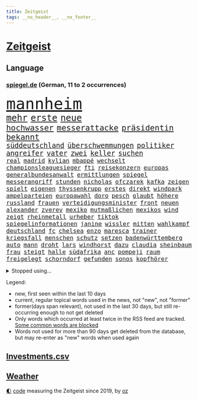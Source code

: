 ```yaml
---
title: Zeitgeist
tags: __no_header__, __no_footer__
---
```


# [Zeitgeist](https://oliz.io/zeitgeist/)

## Language

<h3><a href="https://www.spiegel.de" target="_blank">spiegel.de</a> (German, 11 to 2 occurrences)</h3>
<p style="font-family:monospace">
<span style="font-size:32pt"><a href="news_links.html#mannheim" class="current">mannheim</a></span>
<br>
<span style="font-size:18pt"><a href="news_links.html#mehr" class="current">mehr</a></span>
<span style="font-size:18pt"><a href="news_links.html#erste" class="current">erste</a></span>
<span style="font-size:18pt"><a href="news_links.html#neue" class="current">neue</a></span>
<br>
<span style="font-size:16pt"><a href="news_links.html#hochwasser" class="current">hochwasser</a></span>
<span style="font-size:16pt"><a href="news_links.html#messerattacke" class="current">messerattacke</a></span>
<span style="font-size:16pt"><a href="news_links.html#präsidentin" class="current">präsidentin</a></span>
<span style="font-size:16pt"><a href="news_links.html#bekannt" class="current">bekannt</a></span>
<br>
<span style="font-size:14pt"><a href="news_links.html#süddeutschland" class="new">süddeutschland</a></span>
<span style="font-size:14pt"><a href="news_links.html#überschwemmungen" class="current">überschwemmungen</a></span>
<span style="font-size:14pt"><a href="news_links.html#politiker" class="current">politiker</a></span>
<span style="font-size:14pt"><a href="news_links.html#angreifer" class="current">angreifer</a></span>
<span style="font-size:14pt"><a href="news_links.html#vater" class="current">vater</a></span>
<span style="font-size:14pt"><a href="news_links.html#zwei" class="current">zwei</a></span>
<span style="font-size:14pt"><a href="news_links.html#keller" class="current">keller</a></span>
<span style="font-size:14pt"><a href="news_links.html#suchen" class="current">suchen</a></span>
<br>
<span style="font-size:12pt"><a href="news_links.html#real" class="current">real</a></span>
<span style="font-size:12pt"><a href="news_links.html#madrid" class="current">madrid</a></span>
<span style="font-size:12pt"><a href="news_links.html#kylian" class="current">kylian</a></span>
<span style="font-size:12pt"><a href="news_links.html#mbappé" class="current">mbappé</a></span>
<span style="font-size:12pt"><a href="news_links.html#wechselt" class="current">wechselt</a></span>
<span style="font-size:12pt"><a href="news_links.html#championsleaguesieger" class="current">championsleaguesieger</a></span>
<span style="font-size:12pt"><a href="news_links.html#fti" class="current">fti</a></span>
<span style="font-size:12pt"><a href="news_links.html#reisekonzern" class="new">reisekonzern</a></span>
<span style="font-size:12pt"><a href="news_links.html#europas" class="current">europas</a></span>
<span style="font-size:12pt"><a href="news_links.html#generalbundesanwalt" class="current">generalbundesanwalt</a></span>
<span style="font-size:12pt"><a href="news_links.html#ermittlungen" class="current">ermittlungen</a></span>
<span style="font-size:12pt"><a href="news_links.html#spiegel" class="current">spiegel</a></span>
<span style="font-size:12pt"><a href="news_links.html#messerangriff" class="current">messerangriff</a></span>
<span style="font-size:12pt"><a href="news_links.html#stunden" class="current">stunden</a></span>
<span style="font-size:12pt"><a href="news_links.html#nicholas" class="new">nicholas</a></span>
<span style="font-size:12pt"><a href="news_links.html#ofczarek" class="new">ofczarek</a></span>
<span style="font-size:12pt"><a href="news_links.html#kafka" class="current">kafka</a></span>
<span style="font-size:12pt"><a href="news_links.html#zeigen" class="current">zeigen</a></span>
<span style="font-size:12pt"><a href="news_links.html#spielt" class="current">spielt</a></span>
<span style="font-size:12pt"><a href="news_links.html#eigenen" class="current">eigenen</a></span>
<span style="font-size:12pt"><a href="news_links.html#thyssenkrupp" class="current">thyssenkrupp</a></span>
<span style="font-size:12pt"><a href="news_links.html#erstes" class="current">erstes</a></span>
<span style="font-size:12pt"><a href="news_links.html#direkt" class="current">direkt</a></span>
<span style="font-size:12pt"><a href="news_links.html#windpark" class="new">windpark</a></span>
<span style="font-size:12pt"><a href="news_links.html#ampelparteien" class="current">ampelparteien</a></span>
<span style="font-size:12pt"><a href="news_links.html#europawahl" class="current">europawahl</a></span>
<span style="font-size:12pt"><a href="news_links.html#doro" class="current">doro</a></span>
<span style="font-size:12pt"><a href="news_links.html#pesch" class="new">pesch</a></span>
<span style="font-size:12pt"><a href="news_links.html#glaubt" class="current">glaubt</a></span>
<span style="font-size:12pt"><a href="news_links.html#höhere" class="current">höhere</a></span>
<span style="font-size:12pt"><a href="news_links.html#russland" class="current">russland</a></span>
<span style="font-size:12pt"><a href="news_links.html#frauen" class="current">frauen</a></span>
<span style="font-size:12pt"><a href="news_links.html#verteidigungsminister" class="current">verteidigungsminister</a></span>
<span style="font-size:12pt"><a href="news_links.html#front" class="current">front</a></span>
<span style="font-size:12pt"><a href="news_links.html#neuen" class="current">neuen</a></span>
<span style="font-size:12pt"><a href="news_links.html#alexander" class="current">alexander</a></span>
<span style="font-size:12pt"><a href="news_links.html#zverev" class="current">zverev</a></span>
<span style="font-size:12pt"><a href="news_links.html#mexiko" class="current">mexiko</a></span>
<span style="font-size:12pt"><a href="news_links.html#mutmaßlichen" class="current">mutmaßlichen</a></span>
<span style="font-size:12pt"><a href="news_links.html#mexikos" class="current">mexikos</a></span>
<span style="font-size:12pt"><a href="news_links.html#wind" class="current">wind</a></span>
<span style="font-size:12pt"><a href="news_links.html#zeigt" class="current">zeigt</a></span>
<span style="font-size:12pt"><a href="news_links.html#rheinmetall" class="current">rheinmetall</a></span>
<span style="font-size:12pt"><a href="news_links.html#urheber" class="current">urheber</a></span>
<span style="font-size:12pt"><a href="news_links.html#tiktok" class="current">tiktok</a></span>
<span style="font-size:12pt"><a href="news_links.html#spiegelinformationen" class="current">spiegelinformationen</a></span>
<span style="font-size:12pt"><a href="news_links.html#janine" class="new">janine</a></span>
<span style="font-size:12pt"><a href="news_links.html#wissler" class="new">wissler</a></span>
<span style="font-size:12pt"><a href="news_links.html#mitten" class="current">mitten</a></span>
<span style="font-size:12pt"><a href="news_links.html#wahlkampf" class="current">wahlkampf</a></span>
<span style="font-size:12pt"><a href="news_links.html#deutschland" class="current">deutschland</a></span>
<span style="font-size:12pt"><a href="news_links.html#fc" class="current">fc</a></span>
<span style="font-size:12pt"><a href="news_links.html#chelsea" class="current">chelsea</a></span>
<span style="font-size:12pt"><a href="news_links.html#enzo" class="new">enzo</a></span>
<span style="font-size:12pt"><a href="news_links.html#maresca" class="new">maresca</a></span>
<span style="font-size:12pt"><a href="news_links.html#trainer" class="current">trainer</a></span>
<span style="font-size:12pt"><a href="news_links.html#kriegsfall" class="new">kriegsfall</a></span>
<span style="font-size:12pt"><a href="news_links.html#menschen" class="current">menschen</a></span>
<span style="font-size:12pt"><a href="news_links.html#schutz" class="current">schutz</a></span>
<span style="font-size:12pt"><a href="news_links.html#setzen" class="current">setzen</a></span>
<span style="font-size:12pt"><a href="news_links.html#badenwürttemberg" class="current">badenwürttemberg</a></span>
<span style="font-size:12pt"><a href="news_links.html#auto" class="current">auto</a></span>
<span style="font-size:12pt"><a href="news_links.html#mann" class="current">mann</a></span>
<span style="font-size:12pt"><a href="news_links.html#droht" class="current">droht</a></span>
<span style="font-size:12pt"><a href="news_links.html#lars" class="current">lars</a></span>
<span style="font-size:12pt"><a href="news_links.html#windhorst" class="new">windhorst</a></span>
<span style="font-size:12pt"><a href="news_links.html#dazu" class="current">dazu</a></span>
<span style="font-size:12pt"><a href="news_links.html#claudia" class="current">claudia</a></span>
<span style="font-size:12pt"><a href="news_links.html#sheinbaum" class="new">sheinbaum</a></span>
<span style="font-size:12pt"><a href="news_links.html#frau" class="current">frau</a></span>
<span style="font-size:12pt"><a href="news_links.html#steigt" class="current">steigt</a></span>
<span style="font-size:12pt"><a href="news_links.html#halle" class="current">halle</a></span>
<span style="font-size:12pt"><a href="news_links.html#südafrika" class="current">südafrika</a></span>
<span style="font-size:12pt"><a href="news_links.html#anc" class="current">anc</a></span>
<span style="font-size:12pt"><a href="news_links.html#pompeji" class="new">pompeji</a></span>
<span style="font-size:12pt"><a href="news_links.html#raum" class="current">raum</a></span>
<span style="font-size:12pt"><a href="news_links.html#freigelegt" class="new">freigelegt</a></span>
<span style="font-size:12pt"><a href="news_links.html#schorndorf" class="new">schorndorf</a></span>
<span style="font-size:12pt"><a href="news_links.html#gefunden" class="current">gefunden</a></span>
<span style="font-size:12pt"><a href="news_links.html#sonos" class="new">sonos</a></span>
<span style="font-size:12pt"><a href="news_links.html#kopfhörer" class="new">kopfhörer</a></span>
</p>
<details>
<summary>Stopped using...</summary>
<p class="former" style="font-size:12pt">
bemüht(1321) alarm(1320) arm(1320) flugzeuge(1320) prüft(1320) 6(1318) diskussion(1318) hinweisen(1318) illegale(1318) pause(1318) äußern(1318) beamte(1317) präsentieren(1317) schickt(1317) schlimm(1317) landesregierung(1316) mainz(1316) position(1316) schalke(1316) september(1316) standort(1316) wales(1316) ausland(1315) fdpchef(1315) forderungen(1315) menge(1315) streichen(1315) zug(1315) 04(1314) angeklagte(1314) anspruch(1314) erzielt(1314) fahrzeuge(1314) landen(1314) lehnen(1314) rainer(1314) 400(1313) 65(1313) diplomaten(1313) einigung(1313) kalifornien(1313) zeichnet(1313) ändert(1313) becker(1312) blieben(1312) gestohlen(1312) schwarzen(1312) software(1312) statement(1312) verlierer(1312) abstimmung(1311) autobahn(1311) baby(1311) führerschein(1311) vieler(1311) geklärt(1310) härter(1310) jedenfalls(1310) minute(1310) sinkt(1310) aufruf(1309) berichterstattung(1309) extreme(1309) hölle(1309) tests(1309) passen(1308) bezahlt(1307) bestimmten(1306) debakel(1306) hotels(1306) 600(1305) nachrichten(1305) wachstum(1305) wende(1305) jüngere(1304) schuss(1303) wirtschaftsministerium(1303) zugelassen(1303) berater(1302) e(1302) feld(1302) mode(1302) aktiv(1301) gaben(1301) türkischen(1301) klimapolitik(1300) klären(1300) begriff(1299) ministerium(1299) polnische(1299) exporte(1298) gekauft(1298) küstenwache(1298) tiefen(1297) erfolgreichsten(1296) rechtzeitig(1296) mehrerer(1295) führenden(1294) hinten(1294) immerhin(1294) konsum(1294) bäume(1293) möglicherweise(1293) hängen(1292) halbe(1290) prognose(1290) hunger(1289) erstochen(1288) istanbul(1288) aufgetaucht(1287) freiwillig(1285) provoziert(1284) rentner(1284) konferenz(1283) gehörte(1282) gefühl(1280) abhängig(1277) angeboten(1276) bewegt(1272) verdoppelt(1262) ausweg(1244) festgesetzt(1232) diagnose(1207) lehrerin(1189) strecken(1149) lediglich(1093) durchbruch(1091) spiegelreporter(1077) ausbildung(1068) seither(1060) truppe(1056) schrumpft(1046) freigesprochen(1037) insbesondere(1029) vegas(1027) befürwortet(1007) günstiges(994) wissing(985) angestellten(983) world(981) nfl(964) vorteil(961) schulden(960) radikalen(957) eingeführt(944) energiekrise(939) zeitpunkt(937) studenten(929) ostdeutschland(927) tödlichem(919) bekannteste(910) meta(905) otto(897) natürlich(885) kriegs(884) verabschieden(882) lieferung(881) zustimmung(881) oligarchen(878) bundesinnenministerin(874) hinzu(860) verantwortlichen(827) versagen(820) unmittelbar(798) riskant(794) lindners(788) rezession(788) ungewiss(788) flüchten(778) organisierte(778) beben(774) braunschweig(772) gewerkschaften(772) filialen(747) trocken(736) unterlag(736) harter(730) 2026(725) japanische(721) zunahme(719) cannabis(716) reporterin(716) osnabrück(702) nationale(699) wozu(695) unentschieden(693) älter(693) ängste(692) 16jähriger(684) kampagne(681) geschichtenewsletter(679) verträge(672) psychischen(650) wagner(650) hoffnungsträger(646) hetze(644) hände(640) wünsche(635) 05(633) fische(632) angezeigt(631) überreste(625) verfassungsgericht(615) auseinander(614) nutzern(610) krawalle(599) rose(596) sauber(587) katze(585) ausgegeben(584) knappe(581) ignoriert(576) indonesien(576) fördert(569) abbruch(566) todesstrafe(559) familienministerin(558) paus(558) billigt(555) aussichten(553) gleise(552) reißen(546) wirtschaftliche(546) düster(545) 4(543) deutschlandticket(538) saarlouis(531) abschiebungen(530) migrationspolitik(530) asylbewerber(519) konzernchef(510) day(501) beliebter(500) erfolgreiche(498) spezialkräfte(498) 18jähriger(496) dieb(496) solcher(495) christdemokraten(494) landwirte(488) perspektive(488) leistungen(486) springen(485) bad(482) jason(480) marode(477) messe(476) startups(475) gelangt(466) süchtig(465) angemeldet(464) läufer(462) rechtsaußen(461) umdenken(460) siedlung(458) wegner(453) überschattet(449) rivalen(446) diesjährigen(444) kaiser(444) moskauer(440) geklaut(439) wütenden(439) warb(438) spiegelreport(434) schwangerschaftsabbrüche(433) zukünftig(430) gejagt(427) festgelegt(420) umsetzen(417) aktueller(409) geisel(404) 800(401) hoeneß(395) bundesweite(391) nationalkonservative(388) jagen(386) fisch(385) chicago(382) katrin(380) explodiert(379) uli(377) schief(376) erstem(375) rad(374) arabischen(373) kane(368) drang(367) auswirken(366) hamm(366) schätzen(364) prognostiziert(362) schwärmt(361) bundeshaushalt(357) staats(345) verweis(345) 38jähriger(344) cool(343) fürth(343) greuther(343) sizilien(342) tropfen(338) ralf(336) sonntagmorgen(336) kette(331) tusk(331) defensive(330) installation(329) plattformen(329) schnellstmöglich(329) bunter(327) milliardenschweren(327) basis(325) argentinische(322) abwenden(319) quellen(319) militäroperation(318) berufen(316) händen(315) randale(314) nachhaltige(311) beschloss(310) travis(310) victoria(305) schlimmer(304) seele(304) vermittelt(303) einzuführen(301) aushalten(299) winzige(299) albert(298) brandmauer(298) atlanta(297) ausgehandelt(297) ausgetauscht(295) gerichtsverfahren(295) stützen(294) geglückt(293) britney(292) spears(292) wegovy(292) zerbrochen(292) mittelalter(287) abbau(285) beispiellose(282) sicherheitsrat(278) verschlechtert(278) ausnahmezustand(276) teilzeit(276) kandidiert(275) metern(275) überqueren(272) negative(270) rassismusvorwürfe(270) welten(269) griffen(265) hisbollah(265) ärgert(264) jüdisches(263) rekonstruktion(263) einmarsch(262) 24jährige(261) campus(261) teslas(260) rucksack(259) disziplin(255) suv(255) ferne(253) ködern(253) topspiel(253) rückenschmerzen(251) berger(250) heutzutage(249) jugendstrafe(248) antisemitischen(247) erinnerungskultur(244) miliz(243) chile(242) lieferwagen(242) geradezu(241) umfragetief(241) bunt(240) sardinien(240) update(240) chemnitz(239) kanal(238) manila(238) nszeit(238) peinliche(238) wagnerbrüder(238) bezug(237) milliardenhöhe(236) massenproteste(234) nagel(234) gelobt(233) verfolgte(232) teslachef(230) übernahm(230) kehrtwende(229) denver(227) geschaffen(226) ostukraine(226) ablehnung(223) erkältung(222) historikerin(221) kaution(220) sanierung(220) übergangen(220) nächte(219) orlando(219) südchinesischen(219) umfragewerte(219) kelce(218) tabellenkeller(217) taugen(217) flieht(216) gewerkschafter(216) gewährt(216) irreguläre(216) warme(216) continental(215) del(215) tanzen(215) terzić(215) wütend(215) mars(214) feiertage(213) genötigt(213) geschleudert(213) intern(211) schweiger(211) til(211) central(210) höchster(210) repräsentantenhaus(210) borahansgrohe(209) berechtigt(208) betonte(208) erfindung(206) bauten(205) mancherorts(205) monarchie(204) ozempic(204) überraschende(204) erkenntnis(203) hakt(203) raketenangriffe(203) bundespräsidenten(202) hamasgeiseln(201) tränengas(201) stadien(200) bezahlkarte(199) etablieren(197) konflikten(197) thierry(197) interne(196) einführung(194) gebraucht(193) liebäugelt(192) spiegelredakteurin(192) armeechef(191) klingen(191) belgischen(190) hasst(190) karim(189) kommissar(189) tochterfirma(189) bonus(188) lebron(188) pickup(188) tabellenplatz(188) agrarminister(186) brandt(186) empfehlungen(186) ruhen(186) südchinesisches(186) mccann(185) abschiebung(184) bagdad(184) kritischer(184) überdenken(184) ski(183) süd(183) verpackungsmüll(183) ampelpartner(182) eigenem(181) hast(181) abfall(180) kriegstüchtig(180) nahostkrieg(180) geiselnahme(179) habecks(179) bären(178) websites(178) arbeitsagentur(175) joel(175) suizid(175) aufzuarbeiten(174) saal(174) torjäger(174) geschenkt(173) magic(173) cameron(172) kliniken(172) dürr(171) jacob(171) petra(171) ausschlussverfahren(170) zugreifen(170) denke(169) prägenden(169) 2012(168) empathie(168) ostdeutschen(168) pädagogin(168) vollzieht(168) regionalbahn(167) golden(166) haftstrafen(166) helsinki(164) kopfschmerzen(164) zuschauen(164) bundesligisten(162) endgültige(162) großzügig(162) wiederbeleben(162) argument(160) beklagen(160) kühe(160) raketenangriff(160) zugeständnisse(160) po(159) religiösen(159) rettungssanitäter(159) wählerinnen(159) adrian(158) armin(158) ausgleich(157) wehrpflichtige(157) bahnchef(156) rekordmeister(156) zerstritten(156) aires(155) buenos(155) lernt(155) geschlechtsverkehr(154) rentnerinnen(154) fernzüge(152) handelsschiffe(152) verwandeln(152) werkzeug(152) ausgedacht(151) kulturinstitutionen(151) südosten(151) überzieht(151) konstantin(150) bundestagsvizepräsidentin(149) einsparungen(149) göringeckardt(149) konservativer(149) ostdeutsche(149) 75000(147) befand(147) japans(147) herstellen(145) paare(145) zunehmen(145) abende(144) residenz(144) vorfällen(144) zurückgehen(144) eingezogen(143) füllen(142) sekeinsatz(142) verstößt(142) fdpfraktionschef(141) huthis(141) schwert(141) huthiangriffe(140) huthimiliz(140) aufgebraucht(139) autokraten(139) unbemannte(139) verschwörungstheorien(139) überragte(139) ausblick(138) kate(138) kremlgegner(138) weltcup(138) willy(138) dienstpflicht(137) luftalarm(136) viren(136) aussteigen(134) liege(134) abgefeuert(133) dessert(133) misshandlung(133) heiratsantrag(132) landschaften(132) melanie(132) millionenbetrag(132) nutzungsrechte(131) 118(130) beamter(130) vorsatz(130) 02(129) aufgedeckt(129) dazwischen(129) verstärkte(129) bachmut(128) gerammt(128) erledigen(126) ruiniert(126) wärmepumpen(126) audi(125) hob(125) phoenix(125) suns(125) wettkampf(125) mexikanische(124) hauch(123) soziologin(123) flugzeugträger(122) françoise(122) homo(122) informieren(122) patriotismus(122) witze(122) eisbären(121) halbinsel(121) minus(121) ute(121) cavaliers(120) cleveland(120) geschäftsjahr(120) rekordhitze(120) musikerinnen(119) rast(119) sparpläne(119) arbeitsminister(118) ministerien(118) wehrbeauftragte(118) anpassung(117) baltimore(117) biennale(117) briten(117) daniela(117) japaner(117) kunstausstellung(117) nachzudenken(117) spektakuläres(117) utah(117) zeitzeugen(117) 33jährige(116) miesen(116) abgetaucht(114) innsbruck(113) autoritär(112) bestsellerautor(112) hilfskräfte(112) männliches(112) rot(112) barfuß(111) bedient(111) pünktlich(111) western(111) fehlenden(110) fernhalten(110) spezialisiert(110) wohnungssuche(110) darsteller(109) gosling(109) kaltes(109) jackson(108) losgehen(108) strategisch(108) festgenommene(107) kansas(107) luftschlägen(107) sunaks(107) entlastungen(106) schlaflose(106) übertroffen(106) 65jährige(104) trauung(104) vergewaltigungen(104) busse(103) leichnam(103) offizier(103) schläft(103) spitzenverdiener(103) great(102) insolvenzverwalter(102) mandat(102) motorradfahrer(102) autokrat(101) besetztes(101) biosprit(101) kriegsgefangene(101) südostasien(101) bedeckt(100) ergattern(100) gesichtet(100) regierungsflieger(100) erobert(99) limit(99) parkinson(99) ios(98) münchnern(98) ohrringe(98) strömen(98) unabhängigen(98) unternehmensgruppe(98) insolvente(97) rechtlichen(97) vorstellig(97) bruttoinlandsprodukt(96) herausforderer(96) parteiausschlussverfahren(96) schwindel(96) hallen(95) todesurteil(95) vergangenes(95) anwalts(94) blaupause(94) stütze(94) abgesprochen(93) murphy(93) vereinzelte(93) internationales(92) achtzigern(91) durant(91) erfolgsspur(91) frühling(91) handfeste(91) nairobi(91) schienennetzes(91) swifts(91) auster(90) brot(90) geflutet(90) ifoindex(90) millionenschwere(90) ritter(90) stundenkilometern(90) basketballweltmeister(89) bedeutendsten(89) bundesfamilienministeriums(89) gestand(89) absatzmarkt(88) emojis(88) katalonien(88) lucy(88) spätere(88) verhagelt(88) xavi(88) zustande(88) doppelpack(87) drecksarbeit(87) jugendlichem(87) kleiderordnung(87) palästinenserhilfswerk(87) zugelassenen(87) bürgersteig(86) erdboden(86) gestimmt(86) irakische(86) klettern(86) rettungskräften(86) schienen(86) seil(86) staatsanwaltschaften(86) teenagern(86) testosteron(86) westafrikanischen(86) choreografie(85) duellieren(85) erschienen(85) inhalt(85) leistungssport(85) menschenkette(85) seltsam(85) studienanfänger(85) verwirrte(85) entspricht(84) geschichten(84) jayz(84) politbarometer(84) produzierten(84) schuhe(84) skisport(84) ausrichten(83) jobturbo(83) korruptionsvorwürfen(83) schweiß(83) supermarktkette(83) tobte(83) afdfunktionäre(82) berlinerinnen(82) bettlaken(82) erkan(82) schale(82) walz(82) wellbrock(82) zartbitter(82) frist(81) ungarische(81) westerstede(81) üppiger(81) chiefs(80) frauengefängnis(80) interpol(80) knochen(80) misslingt(80) organisationskomitee(80) prallt(80) selbstverständlich(80) sitze(80) syrsky(80) südwestlich(80) unbemerkt(80) wachstums(80) aserbaidschans(79) brittney(79) griner(79) oberbefehlshaber(79) pasta(79) riet(79) sechsjährigem(79) täuscht(79) disneyland(78) gefälscht(78) gehortet(78) rechtspopulistischen(78) unverzichtbar(78) bemerkungen(77) bluttat(77) ohren(77) wahlkampagne(77) washingtons(77) anzunehmen(76) beurteilen(76) breitere(76) formieren(76) hereinfallen(76) jährlichen(76) klette(76) lieferdienste(76) patriarch(76) pragsdorf(76) reklamiert(76) stromnetze(76) verhältnismäßig(76) falschinformationen(75) gedenkstätte(75) logisch(75) oberpfalz(75) schöpft(75) 129(74) albanese(74) generelle(74) luftballons(74) märkten(74) terrorgruppen(74) verkürzte(74) attraktion(73) datenschützer(73) dienste(73) freistil(73) günter(73) plagiatsjäger(73) berufsleben(72) dortmunds(72) enttäuschungen(72) loyalität(72) autofahrerin(71) fahndungsliste(71) forschungsteam(71) hanau(71) hollywoodfilmen(71) mendes(71) umfangreiches(71) 54(70) grünenveranstaltung(70) johanna(70) raffinierten(70) revolutionsgericht(70) schwerem(70) tauruslieferung(70) trennten(70) ungelöst(70) vergleichbar(70) güterwaggons(69) längerfristige(69) meistertitel(69) rassemblement(69) silvestermord(69) abwandern(68) aldi(68) außergewöhnliches(68) gästeblock(68) kanadischen(68) mexikaner(68) nachgehen(68) newey(68) siegesgewiss(68) strafrecht(68) videoplattform(68) zweitligapartie(68) alligator(67) eindeutig(67) jährt(67) sexualisierter(67) verenden(67) vorweisen(67) zehnten(67) französisches(66) gedanke(66) krachte(66) muslimischen(66) nebraska(66) präsentation(66) schlechtestes(66) brutto(65) esch(65) europe(65) kajak(65) klosters(65) bespuckt(64) füße(64) klettert(64) strafrechtliche(64) tvmoderator(64) unerwünscht(64) hafens(63) intensivieren(63) kitchen(63) oklahoma(63) preisdeckel(63) segler(63) weitaus(63) country(62) maddie(62) madeleine(62) pippi(62) geiselabkommen(61) isolation(61) kippte(61) lewinsky(61) ludwigshafen(61) marseille(61) monica(61) queens(61) verbraucherpreise(61) verwaltet(61) wirtschaftswende(61) konventionen(60) platzes(60) rhetorik(60) agenturen(59) ermutigen(59) fehlten(59) mobilitätswende(59) skandinavischen(59) tschechiens(59) feige(58) friedhof(58) manja(58) reisewarnung(58) schreiner(58) schädlichen(58) selbstbild(58) siri(58) talente(58) verkehrssenatorin(58) auswärts(57) bewohnbar(57) cybersicherheit(57) erfreut(57) exrafterroristin(57) marihuana(57) anstoß(56) beliebtes(56) hülkenberg(56) töteten(56) verschlossene(56) 66jährigen(55) amazongründer(55) bestandsaufnahme(55) bezos(55) jünger(55) verzückt(55) dümmste(54) fähig(54) gespenst(54) hosen(54) kaufkraft(54) looks(54) meistgesuchten(54) satte(54) ariel(53) betrunkene(53) diktatoren(53) haiti(53) kleid(53) meeren(53) triple(53) verschmutzung(53) auflage(52) auswärtigen(52) erstaunt(52) karina(52) spontanen(52) up(52) einkünfte(51) imageschaden(51) nsvergangenheit(51) ragte(51) raketenstart(51) verwirrung(51) zinssenkungen(51) abgelaufen(50) beigetreten(50) costar(50) pannenflieger(50) probefahrt(50) verarbeitet(50) 57(49) akku(49) südfrankreich(49) ittrich(48) trümmer(48) wohnmobiltour(48) elektrische(47) entführt(47) friedensgipfel(47) steuergeld(47) stießen(47) topmanagement(47) einblick(46) geheimer(46) ralph(46) rauchentwicklung(46) schläge(46) todesfällen(46) vertraulichen(46) abschalten(45) allgemeinheit(45) anpassen(45) havertz(45) irritation(45) prahlt(45) rechtskonservative(45) sportunterricht(45) strafrechts(45) lakers(44) literaturwissenschaftlerin(44) pastasoße(44) schub(44) milliardendeal(43) polizeikräfte(43) spielten(43) stammende(43) verwüstungen(43) analysten(42) bandengewalt(42) dürre(42) gartenkolumne(42) kindler(42) ladekabel(42) paars(42) patzt(42) usgesetz(42) büchern(41) havannasyndrom(41) mikrowellenwaffen(41) registrieren(41) rätselhaftes(41) usdiplomaten(41) verantwortet(41) voraussichtlich(41) ausrüster(40) einfallen(40) milliardengeschäft(40) objekt(40) paket(40) beachtet(39) schlimmsten(39) schulamt(39) sparvorgaben(39) umweltschutz(39) usfernsehen(39) versagten(39) werkstätten(39) zukunftspläne(39) attraktiv(38) devise(38) finanzbranche(38) neandertaler(38) restaurantführer(38) veteranentag(38) wasserknappheit(38) überteuert(38) 2004(37) 250(37) baerbocks(37) dfbausrüsterwechsel(37) reichster(37) usjustiz(37) geburtenrate(36) gesunder(36) montiert(36) programme(36) prostituierte(36) reizgas(36) rentenerhöhung(36) unseres(36) vereiteln(36) überrollt(36) bravo(35) dunkelheit(35) durchsetzung(35) recycling(35) riskanten(35) wachsam(35) 20jährige(34) assistentin(34) aufarbeiten(34) deuter(34) ortlieb(34) rucksäcke(34) spezialkräne(34) verwandelt(34) werkself(34) fußballverbands(33) instrumentalisierung(33) mitgeteilt(33) rouge(33) statistische(33) ärztinnen(33) anspielungen(32) aufgeregt(32) buches(32) locker(32) arbeitszeit(31) beharren(31) besserverdiener(31) bräuchte(31) cannabisteillegalisierung(31) ehrenpräsident(31) geschieht(31) studio(31) volljährige(31) überwachungskamera(31) frühlingsfest(30) lieferengpässe(30) quiet(30) saharastaub(30) sparkurs(30) ungesund(30) fußballliga(29) schmelz(29) schwerwiegendes(29) vorsieht(29) besatzer(28) fatale(28) gewerkschaftsmitglieder(28) hautnah(28) maryland(28) queeren(28) verkraften(28) 111(27) gereizt(27) kämna(27) lennard(27) teneriffa(27) terrorverdacht(27) vergewaltigungsvorwürfe(27) verrat(27) übelkeit(27) angetrieben(26) anzugehen(26) kommandostruktur(26) nienburg(26) sommerlich(26) janet(25) pflichten(25) schlichterspruch(25) arbeitgeberpräsident(24) bevorsteht(24) dulger(24) ludwigsburg(24) postet(24) totschlags(24) zugesetzt(24) bewilligt(23) gefangenen(23) guillaume(23) netflixfilm(23) neuester(23) rechtsstaats(23) terrorvorwürfen(23) unterkühlt(23) verkraftet(23) andernorts(22) arabisch(22) championsleaguehalbfinale(22) ampelpartnern(21) binz(21) kronzeuge(21) verspielt(21) ausfällt(20) begünstigen(20) unzureichend(20) verkraftbar(20) weber(20) wertvolles(20) 97(19) amtsgeschäfte(19) ausreicht(19) blutspur(19) chrupalla(19) eddy(19) entgeht(19) erheblicher(19) g7staaten(19) jamie(19) rechtspopulistischer(19) tino(19) unglücksstelle(19) verhaftete(19) zahnbehandlung(19) afdspitze(18) netzausbau(18) sterbebett(18) bergab(17) ermittelte(17) leyens(17) peine(17) aufregen(16) doppelmord(16) gräber(16) herausragender(16) spielplatz(16) tvrechte(16) kandidatinnen(15) medizinisch(15) parkplatz(15) seelischen(15) millionenmetropole(14) nbaplayoffs(14) rettungsversuche(14) seyfert(14) entthronten(13) europaspitzenkandidat(13) motoren(13) nachfolgerin(13) oranienburg(13) verhinderte(13) warenhäuser(13) angesprochen(12) brothers(12) grenzkontrollen(12) hoeneß'(12) laurence(12) ruang(12) unglücklich(12) wunderbaren(12) angegriffenen(11) atomausstieg(11) flair(11) gehörten(11) kehrte(11) klimaschutzgesetz(11) order(11) tarif(11)
</p>
</details>
<p>Legend:
<ul>
<li><span class="new">new</span>, first seen within the last 10 days</li>
<li><span class="current">current</span>, regular topical words used in the news, not "new", not "former"</li>
<li><span class="former">former(days span relevant)</span>, not used in the last 30 days, but still re-occurring enough to not get deleted</li>
<li>Only words which occurred at least twice in the RSS feed are tracked. <a href="language/filters.py">Some common words are blocked</a></li>
<li>Words not used for more than 90 days get deleted from the database, but may re-enter as "new" words when used again</li>
</ul>
</p>

## [Investments](investments.html)[.csv](investments.csv)

## [Weather](weather.html)

<footer>
<a href="javascript:toggleTheme()" class="nav">🌓</a>
<a href="https://github.com/ooz/zeitgeist">code</a> measuring the Zeitgeist since 2019, by <a href="https://oliz.io">oz</a>
</footer>
